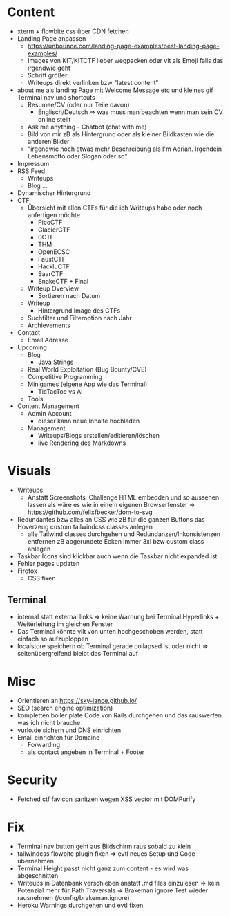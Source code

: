 # Content
- xterm + flowbite css über CDN fetchen
- Landing Page anpassen
    - https://unbounce.com/landing-page-examples/best-landing-page-examples/
    - Images von KIT/KITCTF lieber wegpacken oder vlt als Emoji falls das irgendwie geht
    - Schrift größer
    - Writeups direkt verlinken bzw "latest content"
- about me als landing Page mit Welcome Message etc und kleines gif Terminal nav und shortcuts
    - Resumee/CV (oder nur Teile davon)
        - Englisch/Deutsch
        => was muss man beachten wenn man sein CV online stellt
    - Ask me anything - Chatbot (chat with me)
    - Bild von mir zB als Hintergrund oder als kleiner Bildkasten wie die anderen Bilder
    - "irgendwie noch etwas mehr Beschreibung als I'm Adrian. Irgendein Lebensmotto oder Slogan oder so"
- Impressum
- RSS Feed
    - Writeups
    - Blog
    ...
- Dynamischer Hintergrund
- CTF
    - Übersicht mit allen CTFs für die ich Writeups habe oder noch anfertigen möchte
        - PicoCTF
        - GlacierCTF
        - 0CTF
        - THM
        - OpenECSC
        - FaustCTF
        - HackluCTF
        - SaarCTF
        - SnakeCTF + Final
    - Writeup Overview
        - Sortieren nach Datum
    - Writeup
        - Hintergrund Image des CTFs
    - Suchfilter und Filteroption nach Jahr
    - Archievements
- Contact
    - Email Adresse
- Upcoming
    - Blog
        - Java Strings
    - Real World Exploitation (Bug Bounty/CVE)
    - Competitive Programming
    - Minigames (eigene App wie das Terminal)
        - TicTacToe vs AI
    - Tools
- Content Management
    - Admin Account
        - dieser kann neue Inhalte hochladen
    - Management
        - Writeups/Blogs erstellen/editieren/löschen
        - live Rendering des Markdowns

# Visuals
- Writeups
    - Anstatt Screenshots, Challenge HTML embedden und so aussehen lassen als wäre es wie in einem eigenen Browserfenster
    => https://github.com/felixfbecker/dom-to-svg
- Redundantes bzw alles an CSS wie zB für die ganzen Buttons das Hoverzeug custom tailwindcss classes anlegen
    - alle Tailwind classes durchgehen und Redundanzen/Inkonsistenzen entfernen zB abgerundete Ecken immer 3xl bzw custom class anlegen
- Taskbar Icons sind klickbar auch wenn die Taskbar nicht expanded ist
- Fehler pages updaten
- Firefox
    - CSS fixen
## Terminal
- internal statt external links
    => keine Warnung bei Terminal Hyperlinks + Weiterleitung im gleichen Fenster
- Das Terminal könnte vllt von unten hochgeschoben werden, statt einfach so aufzuploppen
- localstore speichern ob Terminal gerade collapsed ist oder nicht => seitenübergreifend bleibt das Terminal auf

# Misc
- Orientieren an https://sky-lance.github.io/
- SEO (search engine optimization)
- kompletten boiler plate Code von Rails durchgehen und das rauswerfen was ich nicht brauche
- vurlo.de sichern und DNS einrichten
- Email einrichten für Domaine
    - Forwarding
    - als contact angeben in Terminal + Footer

# Security
- Fetched ctf favicon sanitzen wegen XSS vector mit DOMPurify

# Fix
- Terminal nav button geht aus Bildschirm raus sobald zu klein
- tailwindcss flowbite plugin fixen
    => evtl neues Setup und Code übernehmen
- Terminal Height passt nicht ganz zum content - es wird was abgeschnitten
- Writeups in Datenbank verschieben anstatt .md files einzulesen
    => kein Potenzial mehr für Path Traversals
    => Brakeman ignore Test wieder rausnehmen (/config/brakeman.ignore)
- Heroku Warnings durchgehen und evtl fixen
